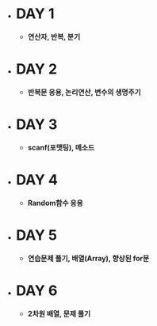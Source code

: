 - # DAY 1
    - **연산자, 반복, 분기**

- # DAY 2
    - **반복문 응용, 논리연산, 변수의 생명주기**

- # DAY 3
    - **scanf(포맷팅), 메소드**

- # DAY 4
    - **Random함수 응용**

- # DAY 5
    - **연습문제 풀기, 배열(Array), 향상된 for문**

- # DAY 6
    - **2차원 배열, 문제 풀기**